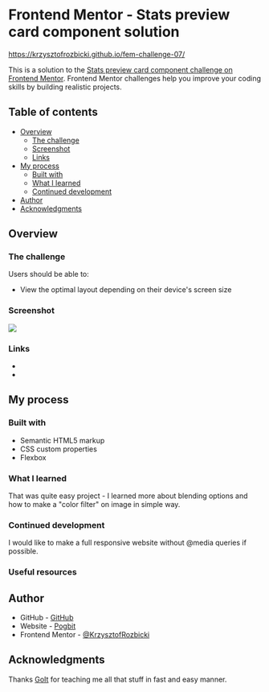 # Frontend Mentor - Stats preview card component solution

https://krzysztofrozbicki.github.io/fem-challenge-07/

This is a solution to the
[Stats preview card component challenge on Frontend Mentor](https://www.frontendmentor.io/challenges/stats-preview-card-component-8JqbgoU62).
Frontend Mentor challenges help you improve your coding skills by building realistic projects.

## Table of contents

- [Overview](#overview)
  - [The challenge](#the-challenge)
  - [Screenshot](#screenshot)
  - [Links](#links)
- [My process](#my-process)
  - [Built with](#built-with)
  - [What I learned](#what-i-learned)
  - [Continued development](#continued-development)
- [Author](#author)
- [Acknowledgments](#acknowledgments)

## Overview

### The challenge

Users should be able to:

- View the optimal layout depending on their device's screen size

### Screenshot

![](./screenshot.png)

### Links

- [Solution url]: (https://github.com/KrzysztofRozbicki/fem-challenge-07/)
- [Live site url]: (https://krzysztofrozbicki.github.io/fem-challenge-07/)

## My process

### Built with

- Semantic HTML5 markup
- CSS custom properties
- Flexbox

### What I learned

That was quite easy project - I learned more about blending options and how to make a "color filter"
on image in simple way.

### Continued development

I would like to make a full responsive website without @media queries if possible.

### Useful resources

## Author

- GitHub - [GitHub](https://github.com/KrzysztofRozbicki)
- Website - [Pogbit](https://www.pogbit.com/)
- Frontend Mentor - [@KrzysztofRozbicki](https://www.frontendmentor.io/profile/KrzysztofRozbicki)

## Acknowledgments

Thanks [GoIt](https://goit.global/pl/) for teaching me all that stuff in fast and easy manner.
